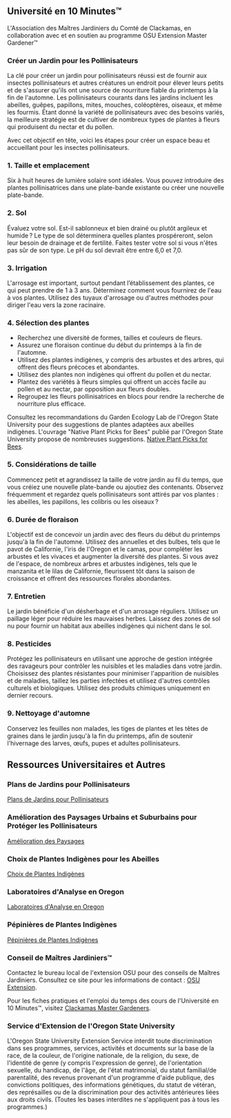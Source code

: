 ## Université en 10 Minutes™  
L'Association des Maîtres Jardiniers du Comté de Clackamas, en collaboration avec et en soutien au programme OSU Extension Master Gardener™  

### Créer un Jardin pour les Pollinisateurs  
La clé pour créer un jardin pour pollinisateurs réussi est de fournir aux insectes pollinisateurs et autres créatures un endroit pour élever leurs petits et de s'assurer qu'ils ont une source de nourriture fiable du printemps à la fin de l'automne. Les pollinisateurs courants dans les jardins incluent les abeilles, guêpes, papillons, mites, mouches, coléoptères, oiseaux, et même les fourmis. Étant donné la variété de pollinisateurs avec des besoins variés, la meilleure stratégie est de cultiver de nombreux types de plantes à fleurs qui produisent du nectar et du pollen.  

Avec cet objectif en tête, voici les étapes pour créer un espace beau et accueillant pour les insectes pollinisateurs.  

### 1. Taille et emplacement  
Six à huit heures de lumière solaire sont idéales. Vous pouvez introduire des plantes pollinisatrices dans une plate-bande existante ou créer une nouvelle plate-bande.  

### 2. Sol  
Évaluez votre sol. Est-il sablonneux et bien drainé ou plutôt argileux et humide ? Le type de sol déterminera quelles plantes prospéreront, selon leur besoin de drainage et de fertilité. Faites tester votre sol si vous n'êtes pas sûr de son type. Le pH du sol devrait être entre 6,0 et 7,0.  

### 3. Irrigation  
L'arrosage est important, surtout pendant l’établissement des plantes, ce qui peut prendre de 1 à 3 ans. Déterminez comment vous fournirez de l'eau à vos plantes. Utilisez des tuyaux d'arrosage ou d'autres méthodes pour diriger l'eau vers la zone racinaire.  

### 4. Sélection des plantes  
- Recherchez une diversité de formes, tailles et couleurs de fleurs.  
- Assurez une floraison continue du début du printemps à la fin de l'automne.  
- Utilisez des plantes indigènes, y compris des arbustes et des arbres, qui offrent des fleurs précoces et abondantes.  
- Utilisez des plantes non indigènes qui offrent du pollen et du nectar.  
- Plantez des variétés à fleurs simples qui offrent un accès facile au pollen et au nectar, par opposition aux fleurs doubles.  
- Regroupez les fleurs pollinisatrices en blocs pour rendre la recherche de nourriture plus efficace.  

Consultez les recommandations du Garden Ecology Lab de l'Oregon State University pour des suggestions de plantes adaptées aux abeilles indigènes. L'ouvrage "Native Plant Picks for Bees" publié par l'Oregon State University propose de nombreuses suggestions. [Native Plant Picks for Bees](https://extension.oregonstate.edu/catalog/pub/em-9363-native-plant-picks-bees).  

### 5. Considérations de taille  
Commencez petit et agrandissez la taille de votre jardin au fil du temps, que vous créiez une nouvelle plate-bande ou ajoutiez des contenants. Observez fréquemment et regardez quels pollinisateurs sont attirés par vos plantes : les abeilles, les papillons, les colibris ou les oiseaux ?  

### 6. Durée de floraison  
L'objectif est de concevoir un jardin avec des fleurs du début du printemps jusqu'à la fin de l'automne. Utilisez des annuelles et des bulbes, tels que le pavot de Californie, l'iris de l'Oregon et le camas, pour compléter les arbustes et les vivaces et augmenter la diversité des plantes. Si vous avez de l'espace, de nombreux arbres et arbustes indigènes, tels que le manzanita et le lilas de Californie, fleurissent tôt dans la saison de croissance et offrent des ressources florales abondantes.  

### 7. Entretien  
Le jardin bénéficie d'un désherbage et d'un arrosage réguliers. Utilisez un paillage léger pour réduire les mauvaises herbes. Laissez des zones de sol nu pour fournir un habitat aux abeilles indigènes qui nichent dans le sol.  

### 8. Pesticides  
Protégez les pollinisateurs en utilisant une approche de gestion intégrée des ravageurs pour contrôler les nuisibles et les maladies dans votre jardin. Choisissez des plantes résistantes pour minimiser l'apparition de nuisibles et de maladies, taillez les parties infectées et utilisez d'autres contrôles culturels et biologiques. Utilisez des produits chimiques uniquement en dernier recours.  

### 9. Nettoyage d'automne  
Conservez les feuilles non malades, les tiges de plantes et les têtes de graines dans le jardin jusqu'à la fin du printemps, afin de soutenir l'hivernage des larves, œufs, pupes et adultes pollinisateurs.  

## Ressources Universitaires et Autres  

### Plans de Jardins pour Pollinisateurs  
[Plans de Jardins pour Pollinisateurs](https://ucdavis.app.box.com/s/h88bp60ucq6mk82w9v8eubtvuqecw1bi)  

### Amélioration des Paysages Urbains et Suburbains pour Protéger les Pollinisateurs  
[Amélioration des Paysages](https://extension.oregonstate.edu/catalog/pub/em-9289-enhancing-urban-suburban-landscapes-protect-pollinators)  

### Choix de Plantes Indigènes pour les Abeilles  
[Choix de Plantes Indigènes](https://extension.oregonstate.edu/catalog/pub/em-9363-native-plant-picks-bees)  

### Laboratoires d'Analyse en Oregon  
[Laboratoires d'Analyse en Oregon](https://www.oregon.gov/ODA/programs/Pesticides/Documents/2020/AnalyticalLabsServingOregon.pdf)  

### Pépinières de Plantes Indigènes  
[Pépinières de Plantes Indigènes](https://portlandnativeplants.org/native-plant-nurseries)  

### Conseil de Maîtres Jardiniers™  
Contactez le bureau local de l'extension OSU pour des conseils de Maîtres Jardiniers. Consultez ce site pour les informations de contact : [OSU Extension](https://extension.oregonstate.edu/find-us).  

Pour les fiches pratiques et l'emploi du temps des cours de l'Université en 10 Minutes™, visitez [Clackamas Master Gardeners](https://cmastergardeners.org).  

### Service d'Extension de l'Oregon State University  
L'Oregon State University Extension Service interdit toute discrimination dans ses programmes, services, activités et documents sur la base de la race, de la couleur, de l'origine nationale, de la religion, du sexe, de l'identité de genre (y compris l'expression de genre), de l'orientation sexuelle, du handicap, de l'âge, de l'état matrimonial, du statut familial/de parentalité, des revenus provenant d'un programme d'aide publique, des convictions politiques, des informations génétiques, du statut de vétéran, des représailles ou de la discrimination pour des activités antérieures liées aux droits civils. (Toutes les bases interdites ne s'appliquent pas à tous les programmes.)